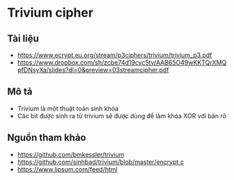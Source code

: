 # Trivium cipher

## Tài liệu
- https://www.ecrypt.eu.org/stream/p3ciphers/trivium/trivium_p3.pdf
- https://www.dropbox.com/sh/zcbe74d19cyc5tv/AAB65O49wKKTQrXMQpfDNsyXa/slides?dl=0&preview=03streamcipher.pdf

## Mô tả
- Trivium là một thuật toán sinh khóa
- Các bit được sinh ra từ trivium sẽ được dùng để  làm khóa XOR với bản rõ

## Nguồn tham khảo
- https://github.com/bmkessler/trivium
- https://github.com/sinhbad/trivium/blob/master/encrypt.c
- https://www.lipsum.com/feed/html
